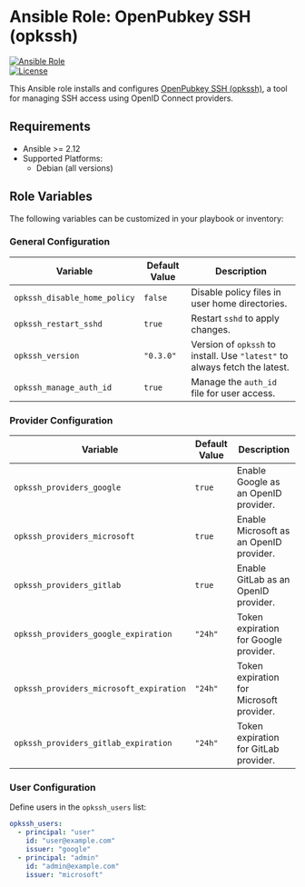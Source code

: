 # Ansible Role: OpenPubkey SSH (opkssh)

[![Ansible Role](https://img.shields.io/ansible/role/d/)](https://galaxy.ansible.com/)  
[![License](https://img.shields.io/github/license/bvierra/ansible-role-opkssh-server)](LICENSE)

This Ansible role installs and configures [OpenPubkey SSH (opkssh)](https://github.com/openpubkey/opkssh), a tool for managing SSH access using OpenID Connect providers.

## Requirements

- Ansible >= 2.12
- Supported Platforms:
  - Debian (all versions)

## Role Variables

The following variables can be customized in your playbook or inventory:

### General Configuration
| Variable                          | Default Value | Description                                                                 |
|-----------------------------------|---------------|-----------------------------------------------------------------------------|
| `opkssh_disable_home_policy`      | `false`       | Disable policy files in user home directories.                             |
| `opkssh_restart_sshd`             | `true`        | Restart `sshd` to apply changes.                                           |
| `opkssh_version`                  | `"0.3.0"`     | Version of `opkssh` to install. Use `"latest"` to always fetch the latest. |
| `opkssh_manage_auth_id`           | `true`        | Manage the `auth_id` file for user access.                                 |

### Provider Configuration
| Variable                          | Default Value | Description                                                                 |
|-----------------------------------|---------------|-----------------------------------------------------------------------------|
| `opkssh_providers_google`         | `true`        | Enable Google as an OpenID provider.                                       |
| `opkssh_providers_microsoft`      | `true`        | Enable Microsoft as an OpenID provider.                                    |
| `opkssh_providers_gitlab`         | `true`        | Enable GitLab as an OpenID provider.                                       |
| `opkssh_providers_google_expiration` | `"24h"`    | Token expiration for Google provider.                                      |
| `opkssh_providers_microsoft_expiration` | `"24h"` | Token expiration for Microsoft provider.                                   |
| `opkssh_providers_gitlab_expiration` | `"24h"`    | Token expiration for GitLab provider.                                      |

### User Configuration
Define users in the `opkssh_users` list:
```yaml
opkssh_users:
  - principal: "user"
    id: "user@example.com"
    issuer: "google"
  - principal: "admin"
    id: "admin@example.com"
    issuer: "microsoft"
```